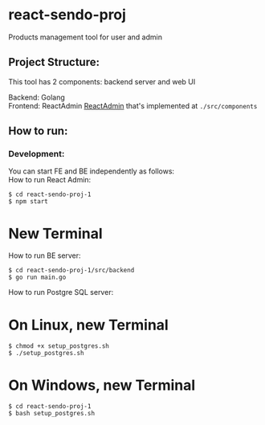 # react-sendo-proj
Products management tool for user and admin

## Project Structure:
This tool has 2 components: backend server and web UI

Backend: Golang  
Frontend: ReactAdmin [ReactAdmin](https://marmelab.com/react-admin/) that's implemented at `./src/components`

## How to run:

### Development:
You can start FE and BE independently as follows:  
How to run React Admin:   
```shell
$ cd react-sendo-proj-1
$ npm start
```

# New Terminal
How to run BE server:  
```shell
$ cd react-sendo-proj-1/src/backend
$ go run main.go
```

How to run Postgre SQL server:
# On Linux, new Terminal
```shell
$ chmod +x setup_postgres.sh
$ ./setup_postgres.sh
```


# On Windows, new Terminal
```shell
$ cd react-sendo-proj-1
$ bash setup_postgres.sh
```
